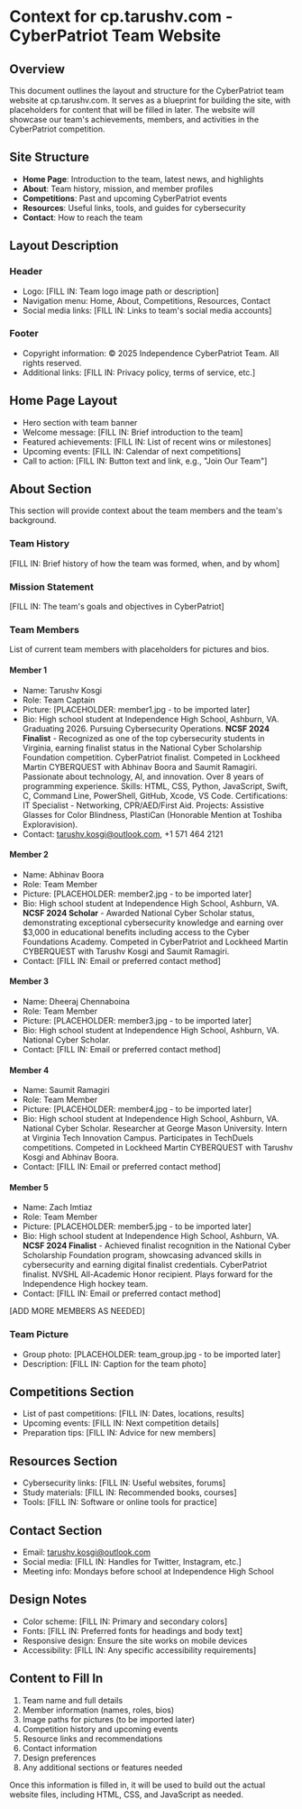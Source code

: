 # Context for cp.tarushv.com - CyberPatriot Team Website

## Overview
This document outlines the layout and structure for the CyberPatriot team website at cp.tarushv.com. It serves as a blueprint for building the site, with placeholders for content that will be filled in later. The website will showcase our team's achievements, members, and activities in the CyberPatriot competition.

## Site Structure
- **Home Page**: Introduction to the team, latest news, and highlights
- **About**: Team history, mission, and member profiles
- **Competitions**: Past and upcoming CyberPatriot events
- **Resources**: Useful links, tools, and guides for cybersecurity
- **Contact**: How to reach the team

## Layout Description

### Header
- Logo: [FILL IN: Team logo image path or description]
- Navigation menu: Home, About, Competitions, Resources, Contact
- Social media links: [FILL IN: Links to team's social media accounts]

### Footer
- Copyright information: © 2025 Independence CyberPatriot Team. All rights reserved.
- Additional links: [FILL IN: Privacy policy, terms of service, etc.]

## Home Page Layout
- Hero section with team banner
- Welcome message: [FILL IN: Brief introduction to the team]
- Featured achievements: [FILL IN: List of recent wins or milestones]
- Upcoming events: [FILL IN: Calendar of next competitions]
- Call to action: [FILL IN: Button text and link, e.g., "Join Our Team"]

## About Section
This section will provide context about the team members and the team's background.

### Team History
[FILL IN: Brief history of how the team was formed, when, and by whom]

### Mission Statement
[FILL IN: The team's goals and objectives in CyberPatriot]

### Team Members
List of current team members with placeholders for pictures and bios.

#### Member 1
- Name: Tarushv Kosgi
- Role: Team Captain
- Picture: [PLACEHOLDER: member1.jpg - to be imported later]
- Bio: High school student at Independence High School, Ashburn, VA. Graduating 2026. Pursuing Cybersecurity Operations. **NCSF 2024 Finalist** - Recognized as one of the top cybersecurity students in Virginia, earning finalist status in the National Cyber Scholarship Foundation competition. CyberPatriot finalist. Competed in Lockheed Martin CYBERQUEST with Abhinav Boora and Saumit Ramagiri. Passionate about technology, AI, and innovation. Over 8 years of programming experience. Skills: HTML, CSS, Python, JavaScript, Swift, C, Command Line, PowerShell, GitHub, Xcode, VS Code. Certifications: IT Specialist - Networking, CPR/AED/First Aid. Projects: Assistive Glasses for Color Blindness, PlastiCan (Honorable Mention at Toshiba Exploravision).
- Contact: tarushv.kosgi@outlook.com, +1 571 464 2121

#### Member 2
- Name: Abhinav Boora
- Role: Team Member
- Picture: [PLACEHOLDER: member2.jpg - to be imported later]
- Bio: High school student at Independence High School, Ashburn, VA. **NCSF 2024 Scholar** - Awarded National Cyber Scholar status, demonstrating exceptional cybersecurity knowledge and earning over $3,000 in educational benefits including access to the Cyber Foundations Academy. Competed in CyberPatriot and Lockheed Martin CYBERQUEST with Tarushv Kosgi and Saumit Ramagiri.
- Contact: [FILL IN: Email or preferred contact method]

#### Member 3
- Name: Dheeraj Chennaboina
- Role: Team Member
- Picture: [PLACEHOLDER: member3.jpg - to be imported later]
- Bio: High school student at Independence High School, Ashburn, VA. National Cyber Scholar.
- Contact: [FILL IN: Email or preferred contact method]

#### Member 4
- Name: Saumit Ramagiri
- Role: Team Member
- Picture: [PLACEHOLDER: member4.jpg - to be imported later]
- Bio: High school student at Independence High School, Ashburn, VA. National Cyber Scholar. Researcher at George Mason University. Intern at Virginia Tech Innovation Campus. Participates in TechDuels competitions. Competed in Lockheed Martin CYBERQUEST with Tarushv Kosgi and Abhinav Boora.
- Contact: [FILL IN: Email or preferred contact method]

#### Member 5
- Name: Zach Imtiaz
- Role: Team Member
- Picture: [PLACEHOLDER: member5.jpg - to be imported later]
- Bio: High school student at Independence High School, Ashburn, VA. **NCSF 2024 Finalist** - Achieved finalist recognition in the National Cyber Scholarship Foundation program, showcasing advanced skills in cybersecurity and earning digital finalist credentials. CyberPatriot finalist. NVSHL All-Academic Honor recipient. Plays forward for the Independence High hockey team.
- Contact: [FILL IN: Email or preferred contact method]

[ADD MORE MEMBERS AS NEEDED]

### Team Picture
- Group photo: [PLACEHOLDER: team_group.jpg - to be imported later]
- Description: [FILL IN: Caption for the team photo]

## Competitions Section
- List of past competitions: [FILL IN: Dates, locations, results]
- Upcoming events: [FILL IN: Next competition details]
- Preparation tips: [FILL IN: Advice for new members]

## Resources Section
- Cybersecurity links: [FILL IN: Useful websites, forums]
- Study materials: [FILL IN: Recommended books, courses]
- Tools: [FILL IN: Software or online tools for practice]

## Contact Section
- Email: tarushv.kosgi@outlook.com
- Social media: [FILL IN: Handles for Twitter, Instagram, etc.]
- Meeting info: Mondays before school at Independence High School

## Design Notes
- Color scheme: [FILL IN: Primary and secondary colors]
- Fonts: [FILL IN: Preferred fonts for headings and body text]
- Responsive design: Ensure the site works on mobile devices
- Accessibility: [FILL IN: Any specific accessibility requirements]

## Content to Fill In
1. Team name and full details
2. Member information (names, roles, bios)
3. Image paths for pictures (to be imported later)
4. Competition history and upcoming events
5. Resource links and recommendations
6. Contact information
7. Design preferences
8. Any additional sections or features needed

Once this information is filled in, it will be used to build out the actual website files, including HTML, CSS, and JavaScript as needed.
